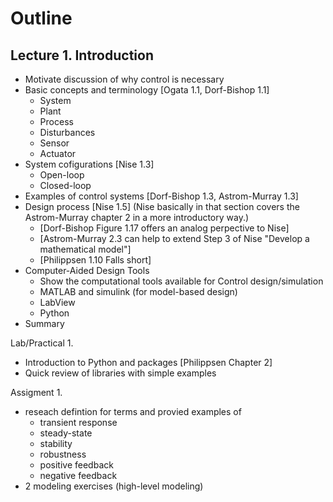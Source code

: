 # Outline

## Lecture 1. Introduction

- Motivate discussion of why control is necessary
- Basic concepts and terminology [Ogata 1.1, Dorf-Bishop 1.1]
    - System
    - Plant
    - Process
    - Disturbances
    - Sensor
    - Actuator
- System cofigurations [Nise 1.3]
    - Open-loop
    - Closed-loop
- Examples of control systems [Dorf-Bishop 1.3, Astrom-Murray 1.3]
- Design process [Nise 1.5] (Nise basically in that section covers the Astrom-Murray chapter 2 in a more introductory way.)
    - [Dorf-Bishop Figure 1.17 offers an analog perpective to Nise]
    - [Astrom-Murray 2.3 can help to extend Step 3 of Nise "Develop a mathematical model"]
    - [Philippsen 1.10 Falls short]
- Computer-Aided Design Tools
    - Show the computational tools available for Control design/simulation
    - MATLAB and simulink (for model-based design)
    - LabView
    - Python
- Summary

Lab/Practical 1.
- Introduction to Python and packages [Philippsen Chapter 2]
- Quick review of libraries with simple examples

Assigment 1.
- reseach defintion for terms and provied examples of
    - transient response
    - steady-state
    - stability
    - robustness
    - positive feedback
    - negative feedback
- 2 modeling exercises (high-level modeling)
